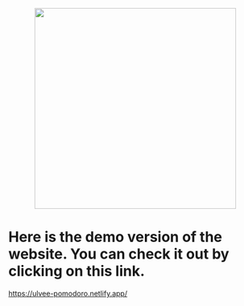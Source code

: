 <p align="center">
<img src="site-image.png" width="400">

<h1>Here is the demo version of the website. You can check it out by clicking on this link.</h1>

https://ulvee-pomodoro.netlify.app/

</p>
